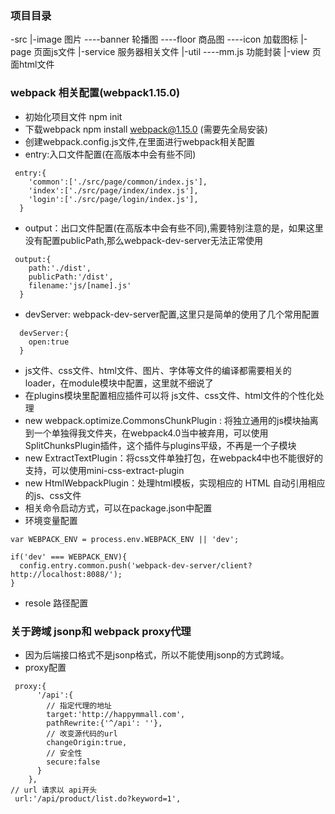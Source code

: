 ### 项目目录
-src
|-image 图片
----banner 轮播图
----floor 商品图
----icon 加载图标
|-page 页面js文件
|-service 服务器相关文件
|-util
----mm.js 功能封装
|-view 页面html文件

### webpack 相关配置(webpack1.15.0)
- 初始化项目文件 npm init
- 下载webpack npm install webpack@1.15.0 (需要先全局安装)
- 创建webpack.config.js文件,在里面进行webpack相关配置
- entry:入口文件配置(在高版本中会有些不同)
```
 entry:{
    'common':['./src/page/common/index.js'],
    'index':['./src/page/index/index.js'],
    'login':['./src/page/login/index.js'],
  }
```
- output：出口文件配置(在高版本中会有些不同),需要特别注意的是，如果这里没有配置publicPath,那么webpack-dev-server无法正常使用
```
 output:{
    path:'./dist',
    publicPath:'/dist',
    filename:'js/[name].js'
  }
```
- devServer: webpack-dev-server配置,这里只是简单的使用了几个常用配置
```
  devServer:{
    open:true
  }
```
- js文件、css文件、html文件、图片、字体等文件的编译都需要相关的loader，在module模块中配置，这里就不细说了
- 在plugins模块里配置相应插件可以将 js文件、css文件、html文件的个性化处理
- new webpack.optimize.CommonsChunkPlugin : 将独立通用的js模块抽离到一个单独得我文件夹，在webpack4.0当中被弃用，可以使用SplitChunksPlugin插件，这个插件与plugins平级，不再是一个子模块
- new ExtractTextPlugin：将css文件单独打包，在webpack4中也不能很好的支持，可以使用mini-css-extract-plugin
-  new HtmlWebpackPlugin：处理html模板，实现相应的 HTML 自动引用相应的js、css文件
-  相关命令启动方式，可以在package.json中配置
-  环境变量配置
```
var WEBPACK_ENV = process.env.WEBPACK_ENV || 'dev';

if('dev' === WEBPACK_ENV){
  config.entry.common.push('webpack-dev-server/client?http://localhost:8088/');
}
```
- resole 路径配置

### 关于跨域 jsonp和 webpack proxy代理
- 因为后端接口格式不是jsonp格式，所以不能使用jsonp的方式跨域。
- proxy配置
```
 proxy:{
      '/api':{
        // 指定代理的地址
        target:'http://happymmall.com',
        pathRewrite:{'^/api': ''},
        // 改变源代码的url
        changeOrigin:true,
        // 安全性
        secure:false
      }
    },
// url 请求以 api开头
 url:'/api/product/list.do?keyword=1',

```